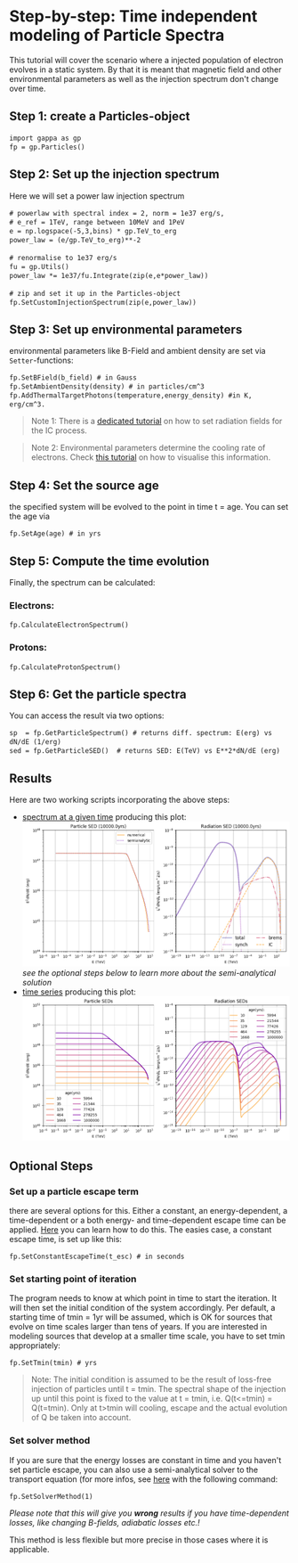 Step-by-step: Time independent modeling of Particle Spectra
===========================================================


This tutorial will cover the scenario where a injected population of electron evolves in a static 
system. By that it is meant that magnetic field and other environmental parameters 
as well as the injection spectrum don't change over time. 

## Step 1: create a Particles-object

```
import gappa as gp
fp = gp.Particles()
```

## Step 2: Set up the injection spectrum

Here we will set a power law injection spectrum
```
# powerlaw with spectral index = 2, norm = 1e37 erg/s, 
# e_ref = 1TeV, range between 10MeV and 1PeV
e = np.logspace(-5,3,bins) * gp.TeV_to_erg 
power_law = (e/gp.TeV_to_erg)**-2

# renormalise to 1e37 erg/s
fu = gp.Utils()
power_law *= 1e37/fu.Integrate(zip(e,e*power_law))

# zip and set it up in the Particles-object
fp.SetCustomInjectionSpectrum(zip(e,power_law))
```

## Step 3: Set up environmental parameters

environmental parameters like B-Field and ambient density are set via `Setter`-functions: 
```
fp.SetBField(b_field) # in Gauss
fp.SetAmbientDensity(density) # in particles/cm^3
fp.AddThermalTargetPhotons(temperature,energy_density) #in K, erg/cm^3. 
```
>Note 1: 
>There is a [dedicated tutorial](inverse_compton.md) on how to set radiation fields for the IC process.
 
>Note 2:
>Environmental parameters determine the cooling rate of electrons. Check [this tutorial](energy_losses.md) on how to visualise this information.


## Step 4: Set the source age

the specified system will be evolved to the point in time t = age. You can set
the age via

```
fp.SetAge(age) # in yrs
```

## Step 5: Compute the time evolution

Finally, the spectrum can be calculated:

### Electrons:
```
fp.CalculateElectronSpectrum()
```

### Protons:
```
fp.CalculateProtonSpectrum()
```

## Step 6: Get the particle spectra

You can access the result via two options:
```
sp  = fp.GetParticleSpectrum() # returns diff. spectrum: E(erg) vs dN/dE (1/erg)
sed = fp.GetParticleSED()  # returns SED: E(TeV) vs E**2*dN/dE (erg)
```

## Results

Here are two working scripts incorporating the above steps:
- [spectrum at a given time](particles_static.py)
  producing this plot:
  ![particles_static](particles_static.png)
  _see the optional steps below to learn more about the semi-analytical solution_
- [time series](particles_static_timeseries.py) 
  producing this plot:
  ![particles_static](particles_static_timeseries.png)

## Optional Steps
### Set up a particle escape term
there are several options for this. Either a constant, an energy-dependent, a 
time-dependent or a both energy- and time-dependent escape time can be applied.
[Here](particle_escape.md) you can learn how to do this. The easies case, a constant
escape time, is set up like this:

```
fp.SetConstantEscapeTime(t_esc) # in seconds
```

### Set starting point of iteration
The program needs to know at which point in time to start the iteration.
It will then set the initial condition of the system accordingly. 
Per default, a starting time of tmin = 1yr will be assumed, which is OK for
sources that evolve on time scales larger than tens of years. 
If you are interested in modeling sources that develop at a smaller time scale,
you have to set tmin appropriately:

```
fp.SetTmin(tmin) # yrs
```

>Note: 
>The initial condition is assumed to be the result of loss-free injection of particles until t = tmin. The spectral shape of the injection up until this point is fixed to the value at t = tmin, i.e. Q(t<=tmin) =  Q(t=tmin). Only at t>tmin will cooling, escape and the actual evolution of Q be taken
into account.

### Set solver method
If you are sure that the energy losses are constant in time and you haven't set 
particle escape, you can also use a semi-analytical solver to the transport 
equation (for more infos, see [here](documentation.md) with the following command:

```
fp.SetSolverMethod(1)
```

_Please note that this will give you __wrong__ results if you have time-dependent
losses, like changing B-fields, adiabatic losses etc.!_

This method is less flexible but more precise in those cases where it is applicable.






